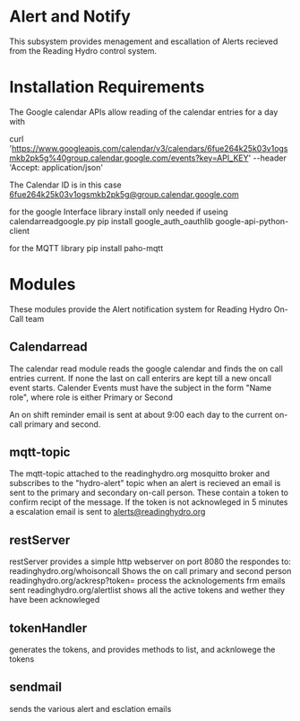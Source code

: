 
# Alert and Notify #

This subsystem provides menagement and escallation of Alerts recieved from the Reading Hydro control system. 

# Installation Requirements #

The Google calendar APIs allow reading of the calendar entries for a day with 

curl   'https://www.googleapis.com/calendar/v3/calendars/6fue264k25k03v1ogsmkb2pk5g%40group.calendar.google.com/events?key=API_KEY'   --header 'Accept: application/json'

The Calendar ID is in this case 6fue264k25k03v1ogsmkb2pk5g@group.calendar.google.com

for the google Interface library install only needed if useing calendarreadgoogle.py
pip install google_auth_oauthlib google-api-python-client

for the MQTT library
pip install paho-mqtt

# Modules #

These modules provide the Alert notification system for Reading Hydro On-Call team

## Calendarread ##

The calendar read module reads the google calendar and finds the on call entries current. If none the last on call enterirs are kept till a new oncall event starts. 
Calender Events must have the subject in the form "Name role", where role is either Primary or Second

An on shift reminder email is sent at about 9:00 each day to the current on-call primary and second.

## mqtt-topic ##

The mqtt-topic attached to the readinghydro.org mosquitto broker and subscribes to the "hydro-alert" topic when an alert is recieved an email is sent to the 
primary and secondary on-call person. These contain a token to confirm recipt of the message. If the token is not acknowleged in 5 minutes a escalation email 
is sent to alerts@readinghydro.org

## restServer ##

restServer provides a simple http webserver on port 8080 the respondes to:
readinghydro.org/whoisoncall  Shows the on call primary and second person
readinghydro.org/ackresp?token=   process the acknologements frm emails sent
readinghydro.org/alertlist   shows all the active tokens and wether they have been acknowleged

## tokenHandler ##

generates the tokens, and provides methods to list, and acknlowege the tokens

## sendmail ##

sends the various alert and esclation emails

